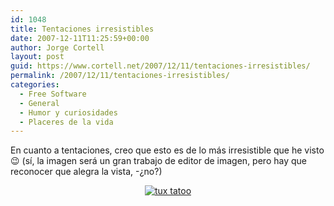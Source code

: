 ```yaml
---
id: 1048
title: Tentaciones irresistibles
date: 2007-12-11T11:25:59+00:00
author: Jorge Cortell
layout: post
guid: https://www.cortell.net/2007/12/11/tentaciones-irresistibles/
permalink: /2007/12/11/tentaciones-irresistibles/
categories:
  - Free Software
  - General
  - Humor y curiosidades
  - Placeres de la vida
---
```

En cuanto a tentaciones, creo que esto es de lo más irresistible que he visto 😉 (sí­, la imagen será un gran trabajo de editor de imagen, pero hay que reconocer que alegra la vista, -¿no?)

<div style="text-align: center">
  <a title="large pic" target="_blank" href="https://bp0.blogger.com/_pNJFZtinpKY/R1aSoCvUDPI/AAAAAAAACYE/M-1O33M0rfk/s1600-h/70889-1.png"><img title="tux tatoo" alt="tux tatoo" src="https://bp0.blogger.com/_pNJFZtinpKY/R1aSoCvUDPI/AAAAAAAACYE/M-1O33M0rfk/s400/70889-1.png" /></a>
</div>